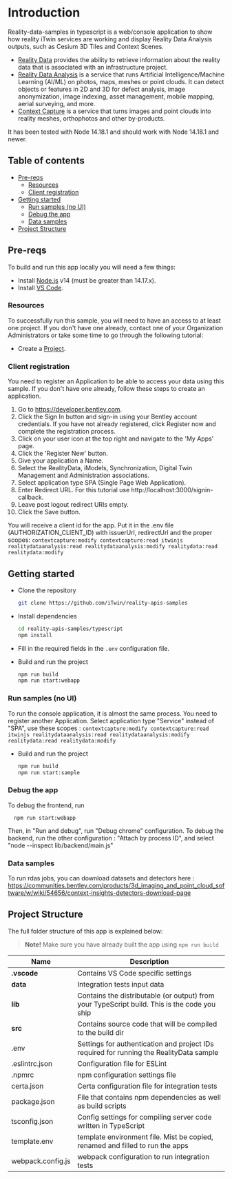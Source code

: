 # Introduction

Reality-data-samples in typescript is a web/console application to show how reality iTwin services are working and display Reality Data Analysis outputs, such as Cesium 3D Tiles and Context Scenes.

- [Reality Data](https://developer.bentley.com/apis/reality-data/) provides the ability to retrieve information about the reality data that is associated with an infrastructure project.
- [Reality Data Analysis](https://developer.bentley.com/apis/realitydataanalysis/)
 is a service that runs Artificial Intelligence/Machine Learning (AI/ML) on photos, maps, meshes or point clouds. It can detect objects or features in 2D and 3D for defect analysis, image anonymization, image indexing, asset management, mobile mapping, aerial surveying, and more.
- [Context Capture](https://developer.bentley.com/apis/contextcapture/) is a service that turns images and point clouds into reality meshes, orthophotos and other by-products.

It has been tested with Node 14.18.1 and should work with Node 14.18.1 and newer.

## Table of contents

- [Pre-reqs](#pre-reqs)
  - [Resources](#resources)
  - [Client registration](#client-registration)
- [Getting started](#getting-started)
  - [Run samples (no UI)](#run-samples-no-ui)
  - [Debug the app](#debug-the-app)
  - [Data samples](#data-samples)
- [Project Structure](#project-structure)

## Pre-reqs

To build and run this app locally you will need a few things:

- Install [Node.js](https://nodejs.org/en/) v14 (must be greater than 14.17.x).
- Install [VS Code](https://code.visualstudio.com/).

### Resources

To successfully run this sample, you will need to have an access to at least one project. If you don't
have one already, contact one of your Organization Administrators or take some time to go through the following tutorial:

- Create a [Project](https://developer.bentley.com/tutorials/create-and-query-projects-guide).

### Client registration

You need to register an Application to be able to access your data using this sample.
If you don't have one already, follow these steps to create an application.

1.  Go to https://developer.bentley.com.
2.  Click the Sign In button and sign-in using your Bentley account credentials.
    If you have not already registered, click Register now and complete the registration process.
3.  Click on your user icon at the top right and navigate to the 'My Apps' page.
4.  Click the 'Register New' button.
5.  Give your application a Name.
6.  Select the RealityData, iModels, Synchronization, Digital Twin Management and Administration associations.
7.  Select application type SPA (Single Page Web Application).
8.  Enter Redirect URL.
    For this tutorial use http://localhost:3000/signin-callback.
9.  Leave post logout redirect URIs empty.
10. Click the Save button.

You will receive a client id for the app. Put it in the .env file (AUTHORIZATION_CLIENT_ID)
with issuerUrl, redirectUrl and the proper scopes: `contextcapture:modify contextcapture:read itwinjs realitydataanalysis:read realitydataanalysis:modify realitydata:read realitydata:modify`

## Getting started

- Clone the repository

  ```sh
  git clone https://github.com/iTwin/reality-apis-samples
  ```

- Install dependencies

  ```sh
  cd reality-apis-samples/typescript
  npm install
  ```

- Fill in the required fields in the `.env` configuration file.

- Build and run the project

  ```sh
  npm run build
  npm run start:webapp
  ```

### Run samples (no UI)

To run the console application, it is almost the same process.
You need to register another Application. Select application type "Service" instead of "SPA", use these scopes : `contextcapture:modify contextcapture:read itwinjs realitydataanalysis:read realitydataanalysis:modify realitydata:read realitydata:modify` 

- Build and run the project

  ```sh
  npm run build
  npm run start:sample
  ```

### Debug the app

To debug the frontend, run
```
  npm run start:webapp
```
Then, in "Run and debug", run "Debug chrome" configuration.
To debug the backend, run the other configuration : "Attach by process ID", and select "node --inspect lib/backend/main.js"

### Data samples

To run rdas jobs, you can download datasets and detectors here : https://communities.bentley.com/products/3d_imaging_and_point_cloud_software/w/wiki/54656/context-insights-detectors-download-page

## Project Structure

The full folder structure of this app is explained below:

> **Note!** Make sure you have already built the app using `npm run build`

| Name                     | Description                                                                                  |
| ------------------------ | ---------------------------------------------------------------------------------------------|
| **.vscode**              | Contains VS Code specific settings                                                           |
| **data**                 | Integration tests input data                                                                 |  
| **lib**                  | Contains the distributable (or output) from your TypeScript build. This is the code you ship |
| **src**                  | Contains source code that will be compiled to the build dir                                  |
| .env                     | Settings for authentication and project IDs required for running the RealityData sample      |
| .eslintrc.json           | Configuration file for ESLint                                                                |
| .npmrc                   | npm configuration settings file                                                              |
| certa.json               | Certa configuration file for integration tests                                               |  
| package.json             | File that contains npm dependencies as well as build scripts                                 |
| tsconfig.json            | Config settings for compiling server code written in TypeScript                              |
| template.env             | template environment file. Mist be copied, renamed and filled to run the apps                |
| webpack.config.js        | webpack configuration to run integration tests                                               |
